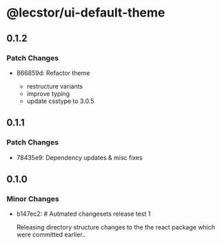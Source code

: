 # @lecstor/ui-default-theme

## 0.1.2

### Patch Changes

- 866859d: Refactor theme

  - restructure variants
  - improve typing
  - update csstype to 3.0.5

## 0.1.1

### Patch Changes

- 78435e9: Dependency updates & misc fixes

## 0.1.0

### Minor Changes

- b147ec2: # Autmated changesets release test 1

  Releasing directory structure changes to the the react package which were committed earlier..
